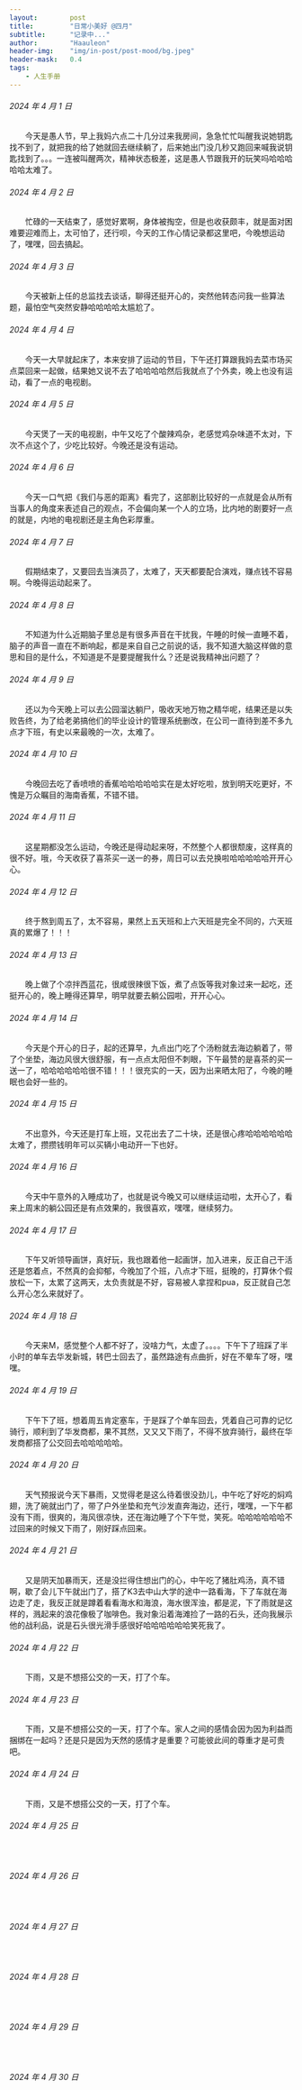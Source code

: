 ```yaml
---
layout:        post
title:         "日常小美好 @四月"
subtitle:      "记录中..."
author:        "Haauleon"
header-img:    "img/in-post/post-mood/bg.jpeg"
header-mask:   0.4
tags:
    - 人生手册
---
```


###### 2024 年 4 月 1 日
&emsp;&emsp;今天是愚人节，早上我妈六点二十几分过来我房间，急急忙忙叫醒我说她钥匙找不到了，就把我的给了她就回去继续躺了，后来她出门没几秒又跑回来喊我说钥匙找到了。。。一连被叫醒两次，精神状态极差，这是愚人节跟我开的玩笑吗哈哈哈哈哈太难了。

###### 2024 年 4 月 2 日
&emsp;&emsp;忙碌的一天结束了，感觉好累啊，身体被掏空，但是也收获颇丰，就是面对困难要迎难而上，太可怕了，还行呗，今天的工作心情记录都这里吧，今晚想运动了，嘿嘿，回去搞起。

###### 2024 年 4 月 3 日
&emsp;&emsp;今天被新上任的总监找去谈话，聊得还挺开心的，突然他转态问我一些算法题，最怕空气突然安静哈哈哈哈太尴尬了。

###### 2024 年 4 月 4 日
&emsp;&emsp;今天一大早就起床了，本来安排了运动的节目，下午还打算跟我妈去菜市场买点菜回来一起做，结果她又说不去了哈哈哈哈然后我就点了个外卖，晚上也没有运动，看了一点的电视剧。

###### 2024 年 4 月 5 日
&emsp;&emsp;今天煲了一天的电视剧，中午又吃了个酸辣鸡杂，老感觉鸡杂味道不太对，下次不点这个了，少吃比较好。今晚还是没有运动。

###### 2024 年 4 月 6 日
&emsp;&emsp;今天一口气把《我们与恶的距离》看完了，这部剧比较好的一点就是会从所有当事人的角度来表述自己的观点，不会偏向某一个人的立场，比内地的剧要好一点的就是，内地的电视剧还是主角色彩厚重。

###### 2024 年 4 月 7 日
&emsp;&emsp;假期结束了，又要回去当演员了，太难了，天天都要配合演戏，赚点钱不容易啊。今晚得运动起来了。

###### 2024 年 4 月 8 日
&emsp;&emsp;不知道为什么近期脑子里总是有很多声音在干扰我，午睡的时候一直睡不着，脑子的声音一直在不断响起，都是来自自己之前说的话，我不知道大脑这样做的意思和目的是什么，不知道是不是要提醒我什么？还是说我精神出问题了？

###### 2024 年 4 月 9 日
&emsp;&emsp;还以为今天晚上可以去公园溜达躺尸，吸收天地万物之精华呢，结果还是以失败告终，为了给老弟搞他们的毕业设计的管理系统删改，在公司一直待到差不多九点才下班，有史以来最晚的一次，太难了。

###### 2024 年 4 月 10 日
&emsp;&emsp;今晚回去吃了香喷喷的香蕉哈哈哈哈哈实在是太好吃啦，放到明天吃更好，不愧是万众瞩目的海南香蕉，不错不错。

###### 2024 年 4 月 11 日
&emsp;&emsp;这星期都没怎么运动，今晚还是得动起来呀，不然整个人都很颓废，这样真的很不好。哦，今天收获了喜茶买一送一的券，周日可以去兑换啦哈哈哈哈哈开开心心。

###### 2024 年 4 月 12 日
&emsp;&emsp;终于熬到周五了，太不容易，果然上五天班和上六天班是完全不同的，六天班真的累爆了！！！

###### 2024 年 4 月 13 日
&emsp;&emsp;晚上做了个凉拌西蓝花，很咸很辣很下饭，煮了点饭等我对象过来一起吃，还挺开心的，晚上睡得还算早，明早就要去躺公园啦，开开心心。

###### 2024 年 4 月 14 日
&emsp;&emsp;今天是个开心的日子，起的还算早，九点出门吃了个汤粉就去海边躺着了，带了个坐垫，海边风很大很舒服，有一点点太阳但不刺眼，下午最赞的是喜茶的买一送一了，哈哈哈哈哈哈很不错！！！很充实的一天，因为出来晒太阳了，今晚的睡眠也会好一些的。

###### 2024 年 4 月 15 日
&emsp;&emsp;不出意外，今天还是打车上班，又花出去了二十块，还是很心疼哈哈哈哈哈哈太难了，攒攒钱明年可以买辆小电动开一下也好。

###### 2024 年 4 月 16 日
&emsp;&emsp;今天中午意外的入睡成功了，也就是说今晚又可以继续运动啦，太开心了，看来上周末的躺公园还是有点效果的，我很喜欢，嘿嘿，继续努力。

###### 2024 年 4 月 17 日
&emsp;&emsp;下午又听领导画饼，真好玩，我也跟着他一起画饼，加入进来，反正自己干活还是悠着点，不然真的会抑郁，今晚加了个班，八点才下班，挺晚的，打算休个假放松一下，太累了这两天，太负责就是不好，容易被人拿捏和pua，反正就自己怎么开心怎么来就好了。

###### 2024 年 4 月 18 日
&emsp;&emsp;今天来M，感觉整个人都不好了，没啥力气，太虚了。。。。下午下了班踩了半小时的单车去华发新城，转巴士回去了，虽然路途有点曲折，好在不晕车了呀，嘿嘿。

###### 2024 年 4 月 19 日
&emsp;&emsp;下午下了班，想着周五肯定塞车，于是踩了个单车回去，凭着自己可靠的记忆骑行，顺利到了华发商都，果不其然，又又又下雨了，不得不放弃骑行，最终在华发商都搭了公交回去哈哈哈哈哈。

###### 2024 年 4 月 20 日
&emsp;&emsp;天气预报说今天下暴雨，又觉得老是这么待着很没劲儿，中午吃了好吃的焖鸡翅，洗了碗就出门了，带了户外坐垫和充气沙发直奔海边，还行，嘿嘿，一下午都没有下雨，很爽的，海风很凉快，还在海边睡了个下午觉，笑死。哈哈哈哈哈哈不过回来的时候又下雨了，刚好踩点回来。

###### 2024 年 4 月 21 日
&emsp;&emsp;又是阴天加暴雨天，还是没拦得住想出门的心，中午吃了猪肚鸡汤，真不错啊，歇了会儿下午就出门了，搭了K3去中山大学的途中一路看海，下了车就在海边走了走，我反正就是蹲着看看海水和海浪，海水很浑浊，都是泥，下了雨就是这样的，溅起来的浪花像极了咖啡色。我对象沿着海滩捡了一路的石头，还向我展示他的战利品，说是石头很光滑手感很好哈哈哈哈哈哈笑死我了。

###### 2024 年 4 月 22 日
&emsp;&emsp;下雨，又是不想搭公交的一天，打了个车。

###### 2024 年 4 月 23 日
&emsp;&emsp;下雨，又是不想搭公交的一天，打了个车。家人之间的感情会因为因为利益而捆绑在一起吗？还是只是因为天然的感情才是重要？可能彼此间的尊重才是可贵吧。

###### 2024 年 4 月 24 日
&emsp;&emsp;下雨，又是不想搭公交的一天，打了个车。

###### 2024 年 4 月 25 日
&emsp;&emsp;

###### 2024 年 4 月 26 日
&emsp;&emsp;

###### 2024 年 4 月 27 日
&emsp;&emsp;

###### 2024 年 4 月 28 日
&emsp;&emsp;

###### 2024 年 4 月 29 日
&emsp;&emsp;

###### 2024 年 4 月 30 日
&emsp;&emsp;